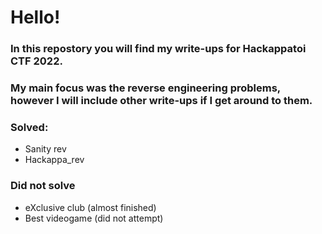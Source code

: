 # Hello!

### In this repostory you will find my write-ups for Hackappatoi CTF 2022.

### My main focus was the reverse engineering problems, however I will include other write-ups if I get around to them.

### Solved:

* Sanity rev
* Hackappa_rev

### Did not solve
* eXclusive club (almost finished)
* Best videogame (did not attempt)
